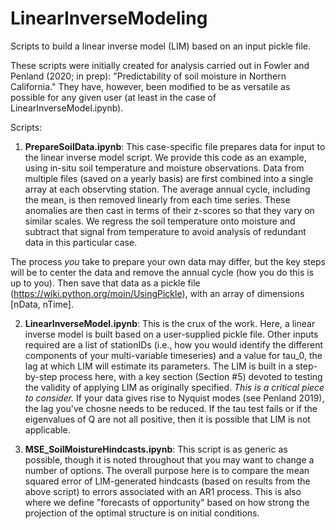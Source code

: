 # LinearInverseModeling
Scripts to build a linear inverse model (LIM) based on an input pickle file.

These scripts were initially created for analysis carried out in Fowler and Penland (2020; in prep): "Predictability of soil moisture in Northern California." They have, however, been modified to be as versatile as possible for any given user (at least in the case of LinearInverseModel.ipynb). 

Scripts: 
1. <b>PrepareSoilData.ipynb</b>: This case-specific file prepares data for input to the linear inverse model script. We provide this code as an example, using in-situ soil temperature and moisture observations. Data from multiple files (saved on a yearly basis) are first combined into a single array at each observting station. The average annual cycle, including the mean, is then removed linearly from each time series. These anomalies are then cast in terms of their z-scores so that they vary on similar scales. We regress the soil temperature onto moisture and subtract that signal from temperature to avoid analysis of redundant data in this particular case. 

  The process *you* take to prepare your own data may differ, but the key steps will be to center the data and remove the annual cycle (how you do this is up to you). Then save that data as a pickle file (https://wiki.python.org/moin/UsingPickle), with an array of dimensions [nData, nTime]. 

2. <b>LinearInverseModel.ipynb</b>: This is the crux of the work. Here, a linear inverse model is built based on a user-supplied pickle file. Other inputs required are a list of stationIDs (i.e., how you would identify the different components of your multi-variable timeseries) and a value for tau_0, the lag at which LIM will estimate its parameters. The LIM is built in a step-by-step process here, with a key section (Section #5) devoted to testing the validity of applying LIM as originally specified. *This is a critical piece to consider.* If your data gives rise to Nyquist modes (see Penland 2019), the lag you've chosne needs to be reduced. If the tau test fails or if the eigenvalues of Q are not all positive, then it is possible that LIM is not applicable. 


3. <b>MSE_SoilMoistureHindcasts.ipynb</b>: This script is as generic as possible, though it is noted throughout that you may want to change a number of options. The overall purpose here is to compare the mean squared error of LIM-generated hindcasts (based on results from the above script) to errors associated with an AR1 process. This is also where we define "forecasts of opportunity" based on how strong the projection of the optimal structure is on initial conditions. 

